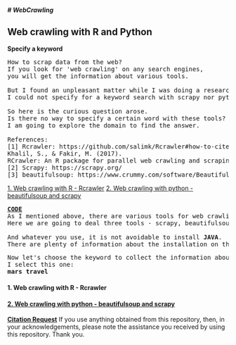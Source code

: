 <h5># WebCrawling</h5>
<h2><b>Web crawling with R and Python</b></h2>
<b>Specify a keyword</b>

<pre>
How to scrap data from the web?
If you look for 'web crawling' on any search engines,
you will get the information about various tools.

But I found an unpleasant matter while I was doing a research for the web crawling.
I could not specify for a keyword search with scrapy nor pythong package 'beautifulsoup'.

So here is the curious question arose.
Is there no way to specify a certain word with these tools?
I am going to explore the domain to find the answer.

References:
[1] Rcrawler: https://github.com/salimk/Rcrawler#how-to-cite-rcrawler
Khalil, S., & Fakir, M. (2017).
RCrawler: An R package for parallel web crawling and scraping. SoftwareX, 6, 98-106.
[2] Scrapy: https://scrapy.org/
[3] beautifulsoup: https://www.crummy.com/software/BeautifulSoup/bs4/doc/
</pre>

<a href="#rcrawler">1. Web crawling with R - Rcrawler</a>
<a href="python">2. Web crawling with python - beautifulsoup and scrapy</a>

<pre>
<b><u>CODE</b></u>
As I mentioned above, there are various tools for web crawling.
Here we are going to deal three tools - scrapy, beautifulsoup and Rcrawler.

And whatever you use, it is not avoidable to install <b>JAVA</b>.
There are plenty of information about the installation on the web, so you can find easily.
</pre>

<pre>
Now let's choose the keyword to collect the information about.
I select this one:
<b>mars travel</b>
</pre>

<b><h4 id="rcrawler">1. Web crawling with R - Rcrawler</h4></b>



<b><u><h4 id="python">2. Web crawling with python - beautifulsoup and scrapy</h4></u></b>


<b><u>Citation Request</b></u>
If you use anything obtained from this repository, then, in your acknowledgements,
please note the assistance you received by using this repository.
Thank you.

</pre>
